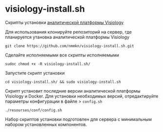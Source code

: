 # visiology-install.sh
Скрипты установки [аналитической платформы Visiology](https://ru.visiology.su)

Для использования клонируйте репозиторий на сервер, где планируется утановка аналитической платформы Visiology

```
git clone https://github.com/nmmkn/visiology-install.sh.git
```
Сделайте исполняемыми все скрипты исполняемыми

```
sudoc chmod +x -R visiology-install.sh/
```
 Запустите скрипт установки
 ```
 cd visiology-install.sh/ && sudo visiology-install.sh
 ```
 
 Скрипт установит последние версии аналитической платформы Visiology и Docker.
 Для установки необходимых версий, отредактируйте параметры конфигурации в файле > `config.sh`
 ```
 ./resourses/conf/config.sh
 ```
 

Набор скриптов установки подготовлен для сервера с минимальным набором установленных компонентов.

